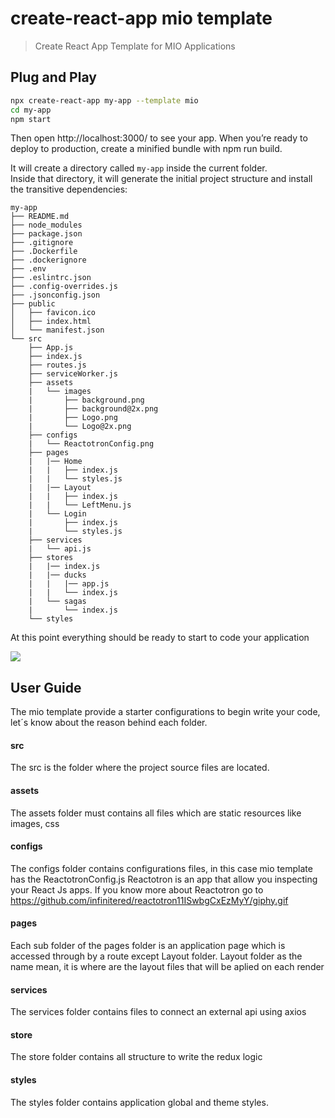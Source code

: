 # create-react-app mio template

> Create React App Template for MIO Applications

## Plug and Play

```sh
npx create-react-app my-app --template mio
cd my-app
npm start
```

Then open http://localhost:3000/ to see your app.
When you’re ready to deploy to production, create a minified bundle with npm run build.

It will create a directory called `my-app` inside the current folder.<br>
Inside that directory, it will generate the initial project structure and install the transitive dependencies:

```
my-app
├── README.md
├── node_modules
├── package.json
├── .gitignore
├── .Dockerfile
├── .dockerignore
├── .env
├── .eslintrc.json
├── .config-overrides.js
├── .jsonconfig.json
├── public
│   ├── favicon.ico
│   ├── index.html
│   └── manifest.json
└── src
    ├── App.js
    ├── index.js
    ├── routes.js
    ├── serviceWorker.js
    ├── assets
    |   └── images
    |       ├── background.png
    |       ├── background@2x.png
    |       ├── Logo.png
    |       └── Logo@2x.png
    ├── configs
    |   └── ReactotronConfig.png
    ├── pages
    |   |── Home
    |   |   ├── index.js
    |   |   └── styles.js
    |   |── Layout
    |   |   ├── index.js
    |   |   └── LeftMenu.js
    |   └── Login
    |       ├── index.js
    |       └── styles.js
    ├── services
    |   └── api.js
    ├── stores
    |   |── index.js
    |   |── ducks
    |   |   |── app.js
    |   |   └── index.js
    |   └── sagas
    |       └── index.js
    └── styles
```

At this point everything should be ready to start to code your application

![](https://media.giphy.com/media/11ISwbgCxEzMyY/giphy.gif)

## User Guide

The mio template provide a starter configurations to begin write your code, let´s know about the reason behind each folder.

#### src

The src is the folder where the project source files are located.

#### assets

The assets folder must contains all files which are static resources like images, css

#### configs

The configs folder contains configurations files, in this case mio template has the ReactotronConfig.js
Reactotron is an app that allow you inspecting your React Js apps.
If you know more about Reactotron go to https://github.com/infinitered/reactotron11ISwbgCxEzMyY/giphy.gif

#### pages

Each sub folder of the pages folder is an application page which is accessed through by a route except Layout folder.
Layout folder as the name mean, it is where are the layout files that will be aplied on each render

#### services

The services folder contains files to connect an external api using axios

#### store

The store folder contains all structure to write the redux logic

#### styles

The styles folder contains application global and theme styles.